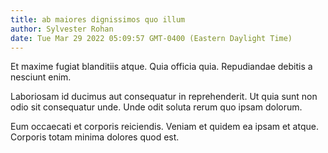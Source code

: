 ```yaml
---
title: ab maiores dignissimos quo illum
author: Sylvester Rohan
date: Tue Mar 29 2022 05:09:57 GMT-0400 (Eastern Daylight Time)
---
```

Et maxime fugiat blanditiis atque. Quia officia quia. Repudiandae debitis a nesciunt enim.

 Laboriosam id ducimus aut consequatur in reprehenderit. Ut quia sunt non odio sit consequatur unde. Unde odit soluta rerum quo ipsam dolorum.

 Eum occaecati et corporis reiciendis. Veniam et quidem ea ipsam et atque. Corporis totam minima dolores quod est.